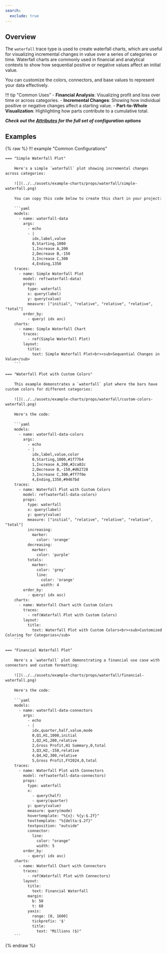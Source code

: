 ```yaml
---
search:
  exclude: true
---
```

<!--start-->
## Overview

The `waterfall` trace type is used to create waterfall charts, which are useful for visualizing incremental changes in value over a series of categories or time. Waterfall charts are commonly used in financial and analytical contexts to show how sequential positive or negative values affect an initial value.

You can customize the colors, connectors, and base values to represent your data effectively.

!!! tip "Common Uses"
    - **Financial Analysis**: Visualizing profit and loss over time or across categories.
    - **Incremental Changes**: Showing how individual positive or negative changes affect a starting value.
    - **Part-to-Whole Visualization**: Highlighting how parts contribute to a cumulative total.

_**Check out the [Attributes](../configuration/Trace/Props/Waterfall/#attributes) for the full set of configuration options**_

## Examples

{% raw %}
!!! example "Common Configurations"

    === "Simple Waterfall Plot"

        Here's a simple `waterfall` plot showing incremental changes across categories:

        ![](../../assets/example-charts/props/waterfall/simple-waterfall.png)

        You can copy this code below to create this chart in your project:

        ```yaml
        models:
          - name: waterfall-data
            args:
              - echo
              - |
                idx,label,value
                0,Starting,1000
                1,Increase A,200
                2,Decrease B,-150
                3,Increase C,300
                4,Ending,1350
        traces:
          - name: Simple Waterfall Plot
            model: ref(waterfall-data)
            props:
              type: waterfall
              x: query(label)
              y: query(value)
              measure: ["initial", "relative", "relative", "relative", "total"]
            order_by: 
              - query( idx asc)
        charts:
          - name: Simple Waterfall Chart
            traces:
              - ref(Simple Waterfall Plot)
            layout:
              title:
                text: Simple Waterfall Plot<br><sub>Sequential Changes in Value</sub>
        ```

    === "Waterfall Plot with Custom Colors"

        This example demonstrates a `waterfall` plot where the bars have custom colors for different categories:

        ![](../../assets/example-charts/props/waterfall/custom-colors-waterfall.png)

        Here's the code:

        ```yaml
        models:
          - name: waterfall-data-colors
            args:
              - echo
              - |
                idx,label,value,color
                0,Starting,1000,#1f77b4
                1,Increase A,200,#2ca02c
                2,Decrease B,-150,#d62728
                3,Increase C,300,#ff7f0e
                4,Ending,1350,#9467bd
        traces:
          - name: Waterfall Plot with Custom Colors
            model: ref(waterfall-data-colors)
            props:
              type: waterfall
              x: query(label)
              y: query(value)
              measure: ["initial", "relative", "relative", "relative", "total"]
              increasing:
                marker: 
                  color: 'orange'
              decreasing: 
                marker: 
                  color: 'purple'
              totals: 
                marker: 
                  color: 'grey'
                  line: 
                    color: 'orange'
                    width: 4
            order_by: 
              - query( idx asc)
        charts:
          - name: Waterfall Chart with Custom Colors
            traces:
              - ref(Waterfall Plot with Custom Colors)
            layout:
              title:
                text: Waterfall Plot with Custom Colors<br><sub>Customized Coloring for Categories</sub>
        ```

    === "Financial Waterfall Plot"

        Here's a `waterfall` plot demonstrating a financial use case with connectors and custom formatting:

        ![](../../assets/example-charts/props/waterfall/financial-waterfall.png)

        Here's the code:

        ```yaml
        models:
          - name: waterfall-data-connectors
            args:
              - echo
              - |
                idx,quarter,half,value,mode
                0,Q1,H1,1000,initial
                1,Q2,H1,200,relative
                2,Gross Profit,H1 Summary,0,total
                3,Q3,H2,-150,relative
                4,Q4,H2,300,relative
                5,Gross Profit,FY2024,0,total
        traces:
          - name: Waterfall Plot with Connectors
            model: ref(waterfall-data-connectors)
            props:
              type: waterfall
              x: 
                - query(half)
                - query(quarter)
              y: query(value)
              measure: query(mode)
              hovertemplate: "%{x}: %{y:$.2f}"
              texttemplate: "%{delta:$.2f}"
              textposition: "outside"
              connector:
                line:
                  color: "orange"
                  width: 5
            order_by: 
              - query( idx asc)
        charts:
          - name: Waterfall Chart with Connectors
            traces:
              - ref(Waterfall Plot with Connectors)
            layout:
              title:
                text: Financial Waterfall
              margin: 
                b: 50
                t: 60
              yaxis:
                range: [0, 1600]
                tickprefix: '$'
                title: 
                  text: "Millions ($)"
        ```

{% endraw %}
<!--end-->